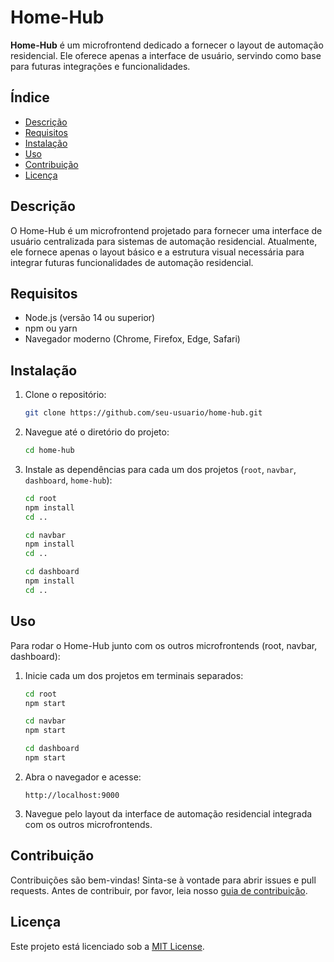 # Home-Hub

**Home-Hub** é um microfrontend dedicado a fornecer o layout de automação residencial. Ele oferece apenas a interface de usuário, servindo como base para futuras integrações e funcionalidades.

## Índice

- [Descrição](#descrição)
- [Requisitos](#requisitos)
- [Instalação](#instalação)
- [Uso](#uso)
- [Contribuição](#contribuição)
- [Licença](#licença)

## Descrição

O Home-Hub é um microfrontend projetado para fornecer uma interface de usuário centralizada para sistemas de automação residencial. Atualmente, ele fornece apenas o layout básico e a estrutura visual necessária para integrar futuras funcionalidades de automação residencial.

## Requisitos

- Node.js (versão 14 ou superior)
- npm ou yarn
- Navegador moderno (Chrome, Firefox, Edge, Safari)

## Instalação

1. Clone o repositório:

    ```sh
    git clone https://github.com/seu-usuario/home-hub.git
    ```

2. Navegue até o diretório do projeto:

    ```sh
    cd home-hub
    ```

3. Instale as dependências para cada um dos projetos (`root`, `navbar`, `dashboard`, `home-hub`):

    ```sh
    cd root
    npm install
    cd ..

    cd navbar
    npm install
    cd ..

    cd dashboard
    npm install
    cd ..
    ```

## Uso

Para rodar o Home-Hub junto com os outros microfrontends (root, navbar, dashboard):

1. Inicie cada um dos projetos em terminais separados:

    ```sh
    cd root
    npm start
    ```

    ```sh
    cd navbar
    npm start
    ```

    ```sh
    cd dashboard
    npm start
    ```

2. Abra o navegador e acesse:

    ```
    http://localhost:9000
    ```

3. Navegue pelo layout da interface de automação residencial integrada com os outros microfrontends.

## Contribuição

Contribuições são bem-vindas! Sinta-se à vontade para abrir issues e pull requests. Antes de contribuir, por favor, leia nosso [guia de contribuição](CONTRIBUTING.md).

## Licença

Este projeto está licenciado sob a [MIT License](LICENSE).
